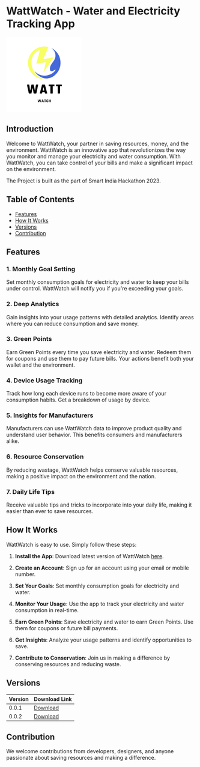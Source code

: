 # WattWatch - Water and Electricity Tracking App

<img src="lib/assets/icons/logo.png" alt="My Image" width="200" height="200">

## Introduction

Welcome to WattWatch, your partner in saving resources, money, and the environment. WattWatch is an innovative app that revolutionizes the way you monitor and manage your electricity and water consumption. With WattWatch, you can take control of your bills and make a significant impact on the environment.

The Project is built as the part of Smart India Hackathon 2023.

## Table of Contents

- [Features](#features)
- [How It Works](#how-it-works)
- [Versions](#versions)
- [Contribution](#contribution)

## Features

### 1. Monthly Goal Setting

Set monthly consumption goals for electricity and water to keep your bills under control. WattWatch will notify you if you're exceeding your goals.

### 2. Deep Analytics

Gain insights into your usage patterns with detailed analytics. Identify areas where you can reduce consumption and save money.

### 3. Green Points

Earn Green Points every time you save electricity and water. Redeem them for coupons and use them to pay future bills. Your actions benefit both your wallet and the environment.

### 4. Device Usage Tracking

Track how long each device runs to become more aware of your consumption habits. Get a breakdown of usage by device.

### 5. Insights for Manufacturers

Manufacturers can use WattWatch data to improve product quality and understand user behavior. This benefits consumers and manufacturers alike.

### 6. Resource Conservation

By reducing wastage, WattWatch helps conserve valuable resources, making a positive impact on the environment and the nation.

### 7. Daily Life Tips

Receive valuable tips and tricks to incorporate into your daily life, making it easier than ever to save resources.

## How It Works

WattWatch is easy to use. Simply follow these steps:

1. **Install the App**: Download latest version of WattWatch [here](#versions).

2. **Create an Account**: Sign up for an account using your email or mobile number.

3. **Set Your Goals**: Set monthly consumption goals for electricity and water.

4. **Monitor Your Usage**: Use the app to track your electricity and water consumption in real-time.

5. **Earn Green Points**: Save electricity and water to earn Green Points. Use them for coupons or future bill payments.

6. **Get Insights**: Analyze your usage patterns and identify opportunities to save.

7. **Contribute to Conservation**: Join us in making a difference by conserving resources and reducing waste.

## Versions

| Version   | Download Link |
| --------- | ------------- |
| 0.0.1     | [Download](https://drive.google.com/file/d/1w5fcH6NO4Adkg6YcIXZHbgI_QTLVM0xH/view?usp=sharing) |
| 0.0.2     | [Download](https://drive.google.com/file/d/1jhfWTIH3V0kG2Wg_n-UjcXovOkneBcwa/view?usp=sharing) |

## Contribution

We welcome contributions from developers, designers, and anyone passionate about saving resources and making a difference.

